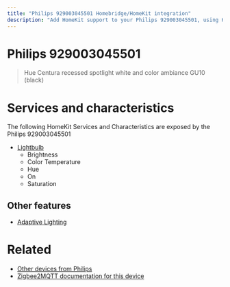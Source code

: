 ```yaml
---
title: "Philips 929003045501 Homebridge/HomeKit integration"
description: "Add HomeKit support to your Philips 929003045501, using Homebridge, Zigbee2MQTT and homebridge-z2m."
---
```

<!---
This file has been GENERATED using src/docgen/docgen.ts
DO NOT EDIT THIS FILE MANUALLY!
-->
# Philips 929003045501
> Hue Centura recessed spotlight white and color ambiance GU10 (black)


# Services and characteristics
The following HomeKit Services and Characteristics are exposed by
the Philips 929003045501

* [Lightbulb](../../light.md)
  * Brightness
  * Color Temperature
  * Hue
  * On
  * Saturation

## Other features
* [Adaptive Lighting](../../light.md)

# Related
* [Other devices from Philips](../index.md#philips)
* [Zigbee2MQTT documentation for this device](https://www.zigbee2mqtt.io/devices/929003045501.html)